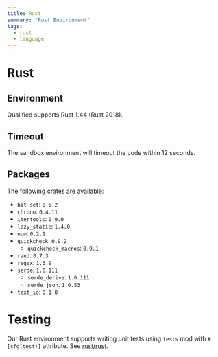 ```yaml
---
title: Rust
summary: "Rust Environment"
tags:
  - rust
  - language
---
```


# Rust

## Environment

Qualified supports Rust 1.44 (Rust 2018).

## Timeout

The sandbox environment will timeout the code within 12 seconds.

## Packages

The following crates are available:

- `bit-set`: `0.5.2`
- `chrono`: `0.4.11`
- `itertools`: `0.9.0`
- `lazy_static`: `1.4.0`
- `num`: `0.2.1`
- `quickcheck`: `0.9.2`
  - `quickcheck_macros`: `0.9.1`
- `rand`: `0.7.3`
- `regex`: `1.3.9`
- `serde`: `1.0.111`
  - `serde_derive`: `1.0.111`
  - `serde_json`: `1.0.53`
- `text_io`: `0.1.8`

# Testing

Our Rust environment supports writing unit tests using `tests` mod with
`#[cfg(test)]` attribute. See [rust/rust](/reference/languages/rust/rust).
